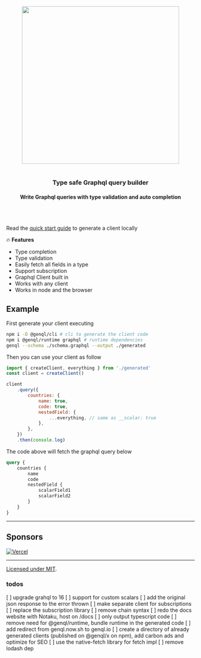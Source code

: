 <div align='center'>
    <br/>
    <br/>
    <img src='https://genql.now.sh/banner.jpg' width='420px'>
    <br/>
    <br/>
    <h3>Type safe Graphql query builder</h3>
    <h4>Write Graphql queries with type validation and auto completion</h4>
    <br/>
    <br/>
</div>

Read the [quick start guide](https://genql.now.sh/docs) to generate a client locally

🔥 **Features**

-   Type completion
-   Type validation
-   Easily fetch all fields in a type
-   Support subscription
-   Graphql Client built in
-   Works with any client
-   Works in node and the browser

## Example

First generate your client executing

```sh
npm i -D @genql/cli # cli to generate the client code
npm i @genql/runtime graphql # runtime dependencies
genql --schema ./schema.graphql --output ./generated
```

Then you can use your client as follow

```js
import { createClient, everything } from './generated'
const client = createClient()

client
    .query({
        countries: {
            name: true,
            code: true,
            nestedField: {
                ...everything, // same as __scalar: true
            },
        },
    })
    .then(console.log)
```

The code above will fetch the graphql query below

```graphql
query {
    countries {
        name
        code
        nestedField {
            scalarField1
            scalarField2
        }
    }
}
```

---

## Sponsors

[![Vercel](https://genql.now.sh/vercel-logo.svg)](https://vercel.com?utm_source=genql)

---

[Licensed under MIT]().

### todos

[ ] upgrade grahql to 16
[ ] support for custom scalars
[ ] add the original json response to the error thrown
[ ] make separate client for subscriptions
[ ] replace the subscription library
[ ] remove chain syntax
[ ] redo the docs website with Notaku, host on /docs
[ ] only output typescript code
[ ] remove need for @genql/runtime, bundle runtime in the generated code
[ ] add redirect from genql.now.sh to genql.io
[ ] create a directory of already generated clients (published on @genql/x on npm), add carbon ads and optimize for SEO
[ ] use the native-fetch library for fetch impl
[ ] remove lodash dep
